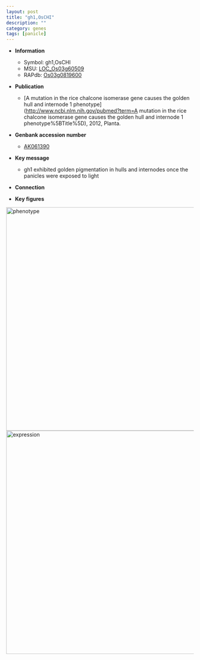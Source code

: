 ```yaml
---
layout: post
title: "gh1,OsCHI"
description: ""
category: genes
tags: [panicle]
---
```


* **Information**  
    + Symbol: gh1,OsCHI  
    + MSU: [LOC_Os03g60509](http://rice.plantbiology.msu.edu/cgi-bin/ORF_infopage.cgi?orf=LOC_Os03g60509)  
    + RAPdb: [Os03g0819600](http://rapdb.dna.affrc.go.jp/viewer/gbrowse_details/irgsp1?name=Os03g0819600)  

* **Publication**  
    + [A mutation in the rice chalcone isomerase gene causes the golden hull and internode 1 phenotype](http://www.ncbi.nlm.nih.gov/pubmed?term=A mutation in the rice chalcone isomerase gene causes the golden hull and internode 1 phenotype%5BTitle%5D), 2012, Planta.

* **Genbank accession number**  
    + [AK061390](http://www.ncbi.nlm.nih.gov/nuccore/AK061390)

* **Key message**  
    + gh1 exhibited golden pigmentation in hulls and internodes once the panicles were exposed to light

* **Connection**  

* **Key figures**  
<img src="http://ricencode.github.io/images/gh1~OsCHI.pheno.png" alt="phenotype"  style="width: 600px;"/>

<img src="http://ricencode.github.io/images/gh1~OsCHI.exp.png" alt="expression"  style="width: 600px;"/>


